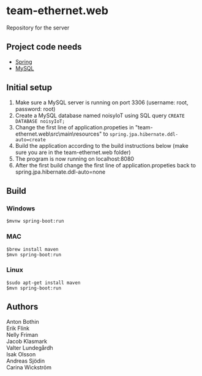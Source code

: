 # team-ethernet.web
Repository for the server

## Project code needs
* [Spring](https://start.spring.io/)
* [MySQL](https://dev.mysql.com/downloads/)

## Initial setup
1. Make sure a MySQL server is running on port 3306 (username: root, password: root)
2. Create a MySQL database named noisyIoT using SQL query `CREATE DATABASE noisyIoT;`
3. Change the first line of application.propeties in "team-ethernet.web\src\main\resources\" to `spring.jpa.hibernate.ddl-auto=create`
4. Build the application according to the build instructions below (make sure you are in the team-ethernet.web folder)
5. The program is now running on localhost:8080
6. After the first build change the first line of application.propeties back to spring.jpa.hibernate.ddl-auto=none

## Build

### Windows
```
$mvnw spring-boot:run
```
### MAC
```
$brew install maven
$mvn spring-boot:run
```
### Linux
```
$sudo apt-get install maven
$mvn spring-boot:run
```
## Authors
Anton Bothin  
Erik Flink  
Nelly Friman  
Jacob Klasmark  
Valter Lundegårdh  
Isak Olsson  
Andreas Sjödin  
Carina Wickström

